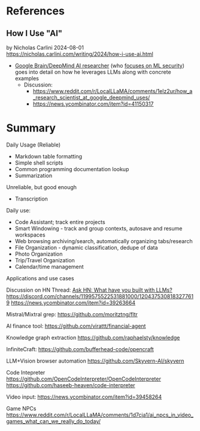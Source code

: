 # References
## How I Use "AI"
by Nicholas Carlini 2024-08-01
https://nicholas.carlini.com/writing/2024/how-i-use-ai.html
- [Google Brain/DeepMind AI researcher](https://nicholas.carlini.com/) (who [focuses on ML security](https://nicholas.carlini.com/papers)) goes into detail on how he leverages LLMs along with concrete examples
	- Discussion:
		- https://www.reddit.com/r/LocalLLaMA/comments/1elz2ur/how_a_research_scientist_at_google_deepmind_uses/
		- https://news.ycombinator.com/item?id=41150317


# Summary
Daily Usage (Reliable)
* Markdown table formatting
* Simple shell scripts
* Common programming documentation lookup
* Summarization

Unreliable, but good enough
* Transcription


Daily use:
* Code Assistant; track entire projects
* Smart Windowing - track and group contexts, autosave and resume workspaces
* Web browsing archiving/search, automatically organizing tabs/research
* File Organization - dynamic classification, dedupe of data
* Photo Organization
* Trip/Travel Organization
* Calendar/time management



Applications and use cases

Discussion on HN Thread: [Ask HN: What have you built with LLMs?](https://news.ycombinator.com/item?id=39263664)
https://discord.com/channels/1199575522531881000/1204375308183277619
https://news.ycombinator.com/item?id=39263664

Mistral/Mixtral grep:
https://github.com/moritztng/fltr

AI finance tool:
https://github.com/virattt/financial-agent

Knowledge graph extraction
https://github.com/raphaelsty/knowledge

InfiniteCraft:
https://github.com/bufferhead-code/opencraft

LLM+Vision browser automation
https://github.com/Skyvern-AI/skyvern

Code Intepreter
https://github.com/OpenCodeInterpreter/OpenCodeInterpreter
https://github.com/haseeb-heaven/code-interpreter

Video input:
https://news.ycombinator.com/item?id=39458264

Game NPCs
https://www.reddit.com/r/LocalLLaMA/comments/1d7cja1/ai_npcs_in_video_games_what_can_we_really_do_today/